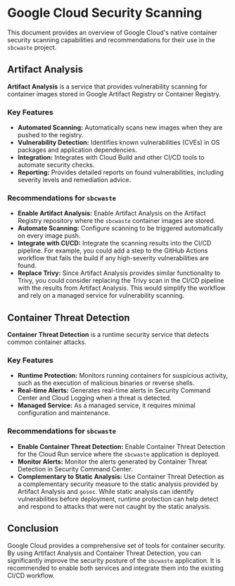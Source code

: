 # Google Cloud Security Scanning

This document provides an overview of Google Cloud's native container security scanning capabilities and recommendations for their use in the `sbcwaste` project.

## Artifact Analysis

**Artifact Analysis** is a service that provides vulnerability scanning for container images stored in Google Artifact Registry or Container Registry.

### Key Features

*   **Automated Scanning:** Automatically scans new images when they are pushed to the registry.
*   **Vulnerability Detection:** Identifies known vulnerabilities (CVEs) in OS packages and application dependencies.
*   **Integration:** Integrates with Cloud Build and other CI/CD tools to automate security checks.
*   **Reporting:** Provides detailed reports on found vulnerabilities, including severity levels and remediation advice.

### Recommendations for `sbcwaste`

*   **Enable Artifact Analysis:** Enable Artifact Analysis on the Artifact Registry repository where the `sbcwaste` container images are stored.
*   **Automate Scanning:** Configure scanning to be triggered automatically on every image push.
*   **Integrate with CI/CD:** Integrate the scanning results into the CI/CD pipeline. For example, you could add a step to the GitHub Actions workflow that fails the build if any high-severity vulnerabilities are found.
*   **Replace Trivy:** Since Artifact Analysis provides similar functionality to Trivy, you could consider replacing the Trivy scan in the CI/CD pipeline with the results from Artifact Analysis. This would simplify the workflow and rely on a managed service for vulnerability scanning.

## Container Threat Detection

**Container Threat Detection** is a runtime security service that detects common container attacks.

### Key Features

*   **Runtime Protection:** Monitors running containers for suspicious activity, such as the execution of malicious binaries or reverse shells.
*   **Real-time Alerts:** Generates real-time alerts in Security Command Center and Cloud Logging when a threat is detected.
*   **Managed Service:** As a managed service, it requires minimal configuration and maintenance.

### Recommendations for `sbcwaste`

*   **Enable Container Threat Detection:** Enable Container Threat Detection for the Cloud Run service where the `sbcwaste` application is deployed.
*   **Monitor Alerts:** Monitor the alerts generated by Container Threat Detection in Security Command Center.
*   **Complementary to Static Analysis:** Use Container Threat Detection as a complementary security measure to the static analysis provided by Artifact Analysis and `gosec`. While static analysis can identify vulnerabilities before deployment, runtime protection can help detect and respond to attacks that were not caught by the static analysis.

## Conclusion

Google Cloud provides a comprehensive set of tools for container security. By using Artifact Analysis and Container Threat Detection, you can significantly improve the security posture of the `sbcwaste` application. It is recommended to enable both services and integrate them into the existing CI/CD workflow.